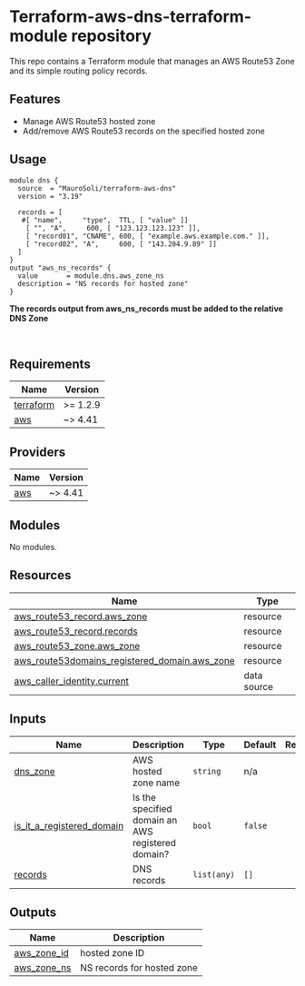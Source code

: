 # Terraform-aws-dns-terraform-module repository

This repo contains a Terraform module that manages an AWS Route53 Zone and its simple routing policy records.

## Features

* Manage AWS Route53 hosted zone
* Add/remove AWS Route53 records on the specified hosted zone

## Usage

```hcl
module dns {
  source  = "MauroSoli/terraform-aws-dns"
  version = "3.19"

  records = [
   #[ "name",     "type",  TTL, [ "value" ]]
    [ "", "A",     600, [ "123.123.123.123" ]],
    [ "record01", "CNAME", 600, [ "example.aws.example.com." ]],
    [ "record02", "A",     600, [ "143.204.9.89" ]]
  ]
}
output "aws_ns_records" {
  value       = module.dns.aws_zone_ns
  description = "NS records for hosted zone"
}
```

**The records output from aws_ns_records must be added to the relative DNS Zone**

<br/>

<!-- BEGIN_TF_DOCS -->
## Requirements

| Name | Version |
|------|---------|
| <a name="requirement_terraform"></a> [terraform](#requirement\_terraform) | >= 1.2.9 |
| <a name="requirement_aws"></a> [aws](#requirement\_aws) | ~> 4.41 |

## Providers

| Name | Version |
|------|---------|
| <a name="provider_aws"></a> [aws](#provider\_aws) | ~> 4.41 |

## Modules

No modules.

## Resources

| Name | Type |
|------|------|
| [aws_route53_record.aws_zone](https://registry.terraform.io/providers/hashicorp/aws/latest/docs/resources/route53_record) | resource |
| [aws_route53_record.records](https://registry.terraform.io/providers/hashicorp/aws/latest/docs/resources/route53_record) | resource |
| [aws_route53_zone.aws_zone](https://registry.terraform.io/providers/hashicorp/aws/latest/docs/resources/route53_zone) | resource |
| [aws_route53domains_registered_domain.aws_zone](https://registry.terraform.io/providers/hashicorp/aws/latest/docs/resources/route53domains_registered_domain) | resource |
| [aws_caller_identity.current](https://registry.terraform.io/providers/hashicorp/aws/latest/docs/data-sources/caller_identity) | data source |

## Inputs

| Name | Description | Type | Default | Required |
|------|-------------|------|---------|:--------:|
| <a name="input_dns_zone"></a> [dns\_zone](#input\_dns\_zone) | AWS hosted zone name | `string` | n/a | yes |
| <a name="input_is_it_a_registered_domain"></a> [is\_it\_a\_registered\_domain](#input\_is\_it\_a\_registered\_domain) | Is the specified domain an AWS registered domain? | `bool` | `false` | no |
| <a name="input_records"></a> [records](#input\_records) | DNS records | `list(any)` | `[]` | no |

## Outputs

| Name | Description |
|------|-------------|
| <a name="output_aws_zone_id"></a> [aws\_zone\_id](#output\_aws\_zone\_id) | hosted zone ID |
| <a name="output_aws_zone_ns"></a> [aws\_zone\_ns](#output\_aws\_zone\_ns) | NS records for hosted zone |
<!-- END_TF_DOCS -->
